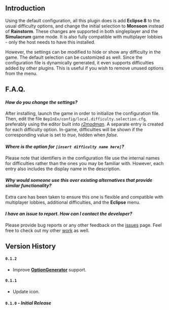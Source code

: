 ## Introduction

Using the default configuration, all this plugin does is add **Eclipse 8** to the usual difficulty options, and change the initial selection to **Monsoon** instead of **Rainstorm**. These changes are supported in both singleplayer and the **Simulacrum** game mode. It is also fully compatible with multiplayer lobbies - only the host needs to have this installed.

However, the settings can be modified to hide or show any difficulty in the game. The default selection can be customized as well. Since the configuration file is dynamically generated, it even supports difficulties added by other plugins. This is useful if you wish to remove unused options from the menu.

## F.A.Q.

#### *How do you change the settings?*
After installing, launch the game in order to initialize the configuration file. Then, edit the file `BepInEx/config/local.difficulty.selection.cfg`, preferably using the editor built into [*r2modman*](https://thunderstore.io/package/ebkr/r2modman/). A separate entry is created for each difficulty option. In-game, difficulties will be shown if the corresponding value is set to *true*, hidden when *false*.

#### *Where is the option for `[insert difficulty name here]`?*
Please note that identifiers in the configuration file use the internal names for difficulties rather than the ones you may be familiar with. However, each entry also includes the display name in the description.

#### *Why would someone use this over existing alternatives that provide similar functionality?*
Extra care has been taken to ensure this one is flexible and compatible with multiplayer lobbies, additional difficulties, and the **Eclipse** menu.

#### *I have an issue to report. How can I contact the developer?* 
Please provide bug reports or any other feedback on the [issues](https://github.com/6thmoon/DifficultySelection/issues) page. Feel free to check out my other [work](https://thunderstore.io/package/6thmoon/?ordering=top-rated) as well.

## Version History

#### `0.1.2`
- Improve **[OptionGenerator](https://thunderstore.io/package/6thmoon/OptionGenerator)** support.

#### `0.1.1`
- Update icon.

#### `0.1.0` ***- Initial Release***
